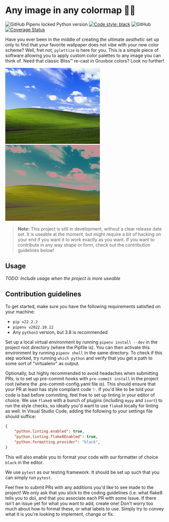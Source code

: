 # Any image in any colormap 🎨🐍

![GitHub Pipenv locked Python version](https://img.shields.io/github/pipenv/locked/python-version/frans-johansson/pylettize)
[![Code style: black](https://img.shields.io/badge/code%20style-black-000000.svg)](https://github.com/psf/black)
![GitHub](https://img.shields.io/github/license/frans-johansson/pylettize)
[![Coverage Status](https://coveralls.io/repos/github/frans-johansson/pylettize/badge.svg?branch=main)](https://coveralls.io/github/frans-johansson/pylettize?branch=main)

Have you ever been in the middle of creating the ultimate *aesthetic* set up only to find that your favorite wallpaper does not vibe with your new color scheme? Well, fret not, `pylettize` is here for you. This is a simple piece of software allowing you to apply custom color palettes to any image you can think of. Need that classic Bliss™️ re-cast in Gruvbox colors? Look no further!

![The original (boring) Bliss wallpaper](doc/bliss.png)
![The Bliss wallpaper in the Gruvbox aesthetic](doc/bliss_gruvbox.png)


> **Note:** This project is still in development, without a clear release date set. It is useable at the moment, but might require a bit of hacking on your end if you want it to work exactly as you want. If you want to contribute in any way shape or form, check out the contribution guidelines below!

## Usage
*TODO: Include usage when the project is more useable*

## Contribution guidelines
To get started, make sure you have the following requirements satisfied on your machine:

- `pip v22.2.2`
- `pipenv v2022.10.12`
- Any `python3` version, but 3.8 is recommended

Set up a local virtual environment by running `pipenv install --dev` in the project root directory (where the Pipfile is). You can then activate this environment by running `pipenv shell` in the same directory. To check if this step worked, try running `which python` and verify that you get a path to some sort of "virtualenv" as output.

Optionally, but highly recommended to avoid headaches when submitting PRs, is to set up pre-commit hooks with `pre-commit install` in the project root (where the .pre-commit-config.yaml file is). This should ensure that your PR at least has style compliant code ✨. If you'd like to be told your code is bad before commiting, feel free to set up linting in your editor of choice. We use `flake8` with a bunch of plugins (including `mypy` and `isort`) to run the style checks, so ideally you'd want to use `flake8` locally for linting as well. In Visual Studio Code, adding the following to your settings file should suffice:

```json
{
    "python.linting.enabled": true,
    "python.linting.flake8Enabled": true,
    "python.formatting.provider": "black",
}
```

This will also enable you to format your code with our formatter of choice `black` in the editor.

We use `pytest` as our testing framework. It should be set up such that you can simply run `pytest`.

Feel free to submit PRs with any additions you'd like to see made to the project! We only ask that you stick to the coding guidelines (i.e. what flake8 tells you to do), and that you associate each PR with some Issue. If there isn't an issue yet for what you want to add, create one! Don't worry too much about how to format these, or what labels to use. Simply try to convey what it is you're looking to implement, change or fix.
